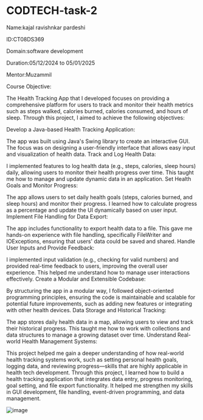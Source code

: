 # CODTECH-task-2
Name:kajal ravishnkar pardeshi

ID:CT08DS369

Domain:software development

Duration:05/12/2024 to 05/01/2025

Mentor:Muzammil

Course Objective:

The Health Tracking App that I developed focuses on providing a comprehensive platform for users to track and monitor their health metrics such as steps walked, calories burned, calories consumed, and hours of sleep. Through this project, I aimed to achieve the following objectives:

Develop a Java-based Health Tracking Application:

The app was built using Java's Swing library to create an interactive GUI. The focus was on designing a user-friendly interface that allows easy input and visualization of health data.
Track and Log Health Data:

I implemented features to log health data (e.g., steps, calories, sleep hours) daily, allowing users to monitor their health progress over time. This taught me how to manage and update dynamic data in an application.
Set Health Goals and Monitor Progress:

The app allows users to set daily health goals (steps, calories burned, and sleep hours) and monitor their progress. I learned how to calculate progress as a percentage and update the UI dynamically based on user input.
Implement File Handling for Data Export:

The app includes functionality to export health data to a file. This gave me hands-on experience with file handling, specifically FileWriter and IOExceptions, ensuring that users' data could be saved and shared.
Handle User Inputs and Provide Feedback:

I implemented input validation (e.g., checking for valid numbers) and provided real-time feedback to users, improving the overall user experience. This helped me understand how to manage user interactions effectively.
Create a Modular and Extensible Codebase:

By structuring the app in a modular way, I followed object-oriented programming principles, ensuring the code is maintainable and scalable for potential future improvements, such as adding new features or integrating with other health devices.
Data Storage and Historical Tracking:

The app stores daily health data in a map, allowing users to view and track their historical progress. This taught me how to work with collections and data structures to manage a growing dataset over time.
Understand Real-world Health Management Systems:

This project helped me gain a deeper understanding of how real-world health tracking systems work, such as setting personal health goals, logging data, and reviewing progress—skills that are highly applicable in health tech development.
Through this project, I learned how to build a health tracking application that integrates data entry, progress monitoring, goal setting, and file export functionality. It helped me strengthen my skills in GUI development, file handling, event-driven programming, and data management.

![image](https://github.com/user-attachments/assets/c243834d-5e21-4129-a3c3-95ed7ad25226)

